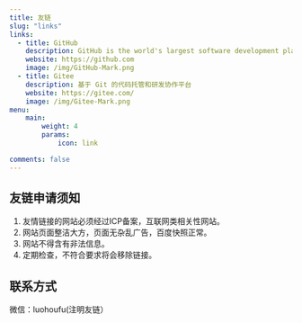 ```yaml
---
title: 友链
slug: "links"
links:
  - title: GitHub
    description: GitHub is the world's largest software development platform.
    website: https://github.com
    image: /img/GitHub-Mark.png
  - title: Gitee
    description: 基于 Git 的代码托管和研发协作平台
    website: https://gitee.com/
    image: /img/Gitee-Mark.png
menu:
    main: 
        weight: 4
        params:
            icon: link

comments: false
---
```


## 友链申请须知
1. 友情链接的网站必须经过ICP备案，互联网类相关性网站。
2. 网站页面整洁大方，页面无杂乱广告，百度快照正常。
3. 网站不得含有非法信息。
4. 定期检查，不符合要求将会移除链接。

## 联系方式
微信：luohoufu(注明友链）